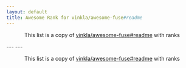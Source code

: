```yaml
---
layout: default
title: Awesome Rank for vinkla/awesome-fuse#readme
---
```


<p align="center">
	This list is a copy of <a href="https://github.com/vinkla/awesome-fuse#readme">vinkla/awesome-fuse#readme</a> with ranks
</p>
---
---
<p align="center">
	This list is a copy of <a href="https://github.com/vinkla/awesome-fuse#readme">vinkla/awesome-fuse#readme</a> with ranks
</p>
